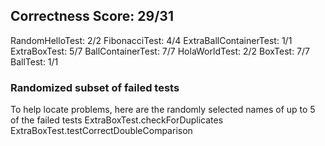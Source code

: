 ## Correctness Score: 29/31
RandomHelloTest: 2/2
FibonacciTest: 4/4
ExtraBallContainerTest: 1/1
ExtraBoxTest: 5/7
BallContainerTest: 7/7
HolaWorldTest: 2/2
BoxTest: 7/7
BallTest: 1/1

### Randomized subset of failed tests
To help locate problems, here are the randomly selected names
of up to 5 of the failed tests
ExtraBoxTest.checkForDuplicates
ExtraBoxTest.testCorrectDoubleComparison
